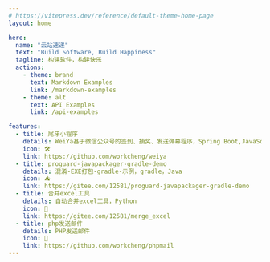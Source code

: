 ```yaml
---
# https://vitepress.dev/reference/default-theme-home-page
layout: home

hero:
  name: "云站速递"
  text: "Build Software, Build Happiness"
  tagline: 构建软件，构建快乐
  actions:
    - theme: brand
      text: Markdown Examples
      link: /markdown-examples
    - theme: alt
      text: API Examples
      link: /api-examples

features:
  - title: 尾牙小程序
    details: WeiYa基于微信公众号的签到、抽奖、发送弹幕程序，Spring Boot,JavaScript
    icon: 🛠️
    link: https://github.com/workcheng/weiya
  - title: proguard-javapackager-gradle-demo
    details: 混淆-EXE打包-gradle-示例，gradle，Java
    icon: ⛺
    link: https://gitee.com/12581/proguard-javapackager-gradle-demo
  - title: 合并excel工具
    details: 自动合并excel工具，Python
    icon: 💝
    link: https://gitee.com/12581/merge_excel
  - title: php发送邮件
    details: PHP发送邮件
    icon: 📧
    link: https://github.com/workcheng/phpmail
---
```


